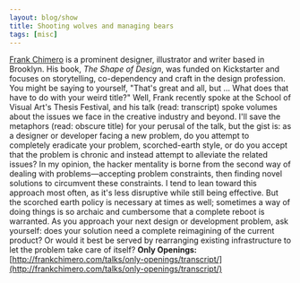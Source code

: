 ```yaml
---
layout: blog/show
title: Shooting wolves and managing bears
tags: [misc]
---
```


[Frank Chimero](http://frankchimero.com) is a prominent designer, illustrator and writer based in Brooklyn. His book, *The Shape of Design*, was funded on Kickstarter and focuses on storytelling, co-dependency and craft in the design profession. You might be saying to yourself, "That's great and all, but ... What does that have to do with your weird title?" Well, Frank recently spoke at the School of Visual Art's Thesis Festival, and his talk (read: transcript) spoke volumes about the issues we face in the creative industry and beyond. I'll save the metaphors (read: obscure title) for your perusal of the talk, but the gist is: as a designer or developer facing a new problem, do you attempt to completely eradicate your problem, scorched-earth style, or do you accept that the problem is chronic and instead attempt to alleviate the related issues? In my opinion, the hacker mentality is borne from the second way of dealing with problems—accepting problem constraints, then finding novel solutions to circumvent these constraints. I tend to lean toward this approach most often, as it's less disruptive while still being effective. But the scorched earth policy is necessary at times as well; sometimes a way of doing things is so archaic and cumbersome that a complete reboot is warranted. As you approach your next design or development problem, ask yourself: does your solution need a complete reimagining of the current product? Or would it best be served by rearranging existing infrastructure to let the problem take care of itself? **Only Openings:**[http://frankchimero.com/talks/only-openings/transcript/](http://frankchimero.com/talks/only-openings/transcript/)
